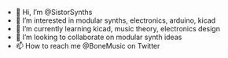 - 👋 Hi, I’m @SistorSynths
- 👀 I’m interested in modular synths, electronics, arduino, kicad
- 🌱 I’m currently learning kicad, music theory, electronics design
- 💞️ I’m looking to collaborate on modular synth ideas
- 📫 How to reach me @BoneMusic on Twitter

<!---
SistorSynths/SistorSynths is a ✨ special ✨ repository because its `README.md` (this file) appears on your GitHub profile.
You can click the Preview link to take a look at your changes.
--->
